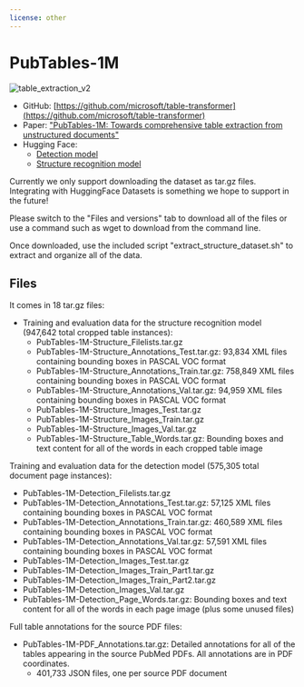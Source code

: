 ```yaml
---
license: other
---
```


# PubTables-1M

![table_extraction_v2](https://user-images.githubusercontent.com/10793386/139559159-cd23c972-8731-48ed-91df-f3f27e9f4d79.jpg)

- GitHub: [https://github.com/microsoft/table-transformer](https://github.com/microsoft/table-transformer)
- Paper: ["PubTables-1M: Towards comprehensive table extraction from unstructured documents"](https://openaccess.thecvf.com/content/CVPR2022/html/Smock_PubTables-1M_Towards_Comprehensive_Table_Extraction_From_Unstructured_Documents_CVPR_2022_paper.html)
- Hugging Face:
  - [Detection model](https://huggingface.co/microsoft/table-transformer-detection)
  - [Structure recognition model](https://huggingface.co/microsoft/table-transformer-structure-recognition)

Currently we only support downloading the dataset as tar.gz files. Integrating with HuggingFace Datasets is something we hope to support in the future!

Please switch to the "Files and versions" tab to download all of the files or use a command such as wget to download from the command line.

Once downloaded, use the included script "extract_structure_dataset.sh" to extract and organize all of the data.

## Files

It comes in 18 tar.gz files:
- Training and evaluation data for the structure recognition model (947,642 total cropped table instances):
  - PubTables-1M-Structure_Filelists.tar.gz
  - PubTables-1M-Structure_Annotations_Test.tar.gz: 93,834 XML files containing bounding boxes in PASCAL VOC format
  - PubTables-1M-Structure_Annotations_Train.tar.gz: 758,849 XML files containing bounding boxes in PASCAL VOC format
  - PubTables-1M-Structure_Annotations_Val.tar.gz: 94,959 XML files containing bounding boxes in PASCAL VOC format
  - PubTables-1M-Structure_Images_Test.tar.gz
  - PubTables-1M-Structure_Images_Train.tar.gz
  - PubTables-1M-Structure_Images_Val.tar.gz
  - PubTables-1M-Structure_Table_Words.tar.gz: Bounding boxes and text content for all of the words in each cropped table image

Training and evaluation data for the detection model (575,305 total document page instances):
- PubTables-1M-Detection_Filelists.tar.gz
- PubTables-1M-Detection_Annotations_Test.tar.gz: 57,125 XML files containing bounding boxes in PASCAL VOC format
- PubTables-1M-Detection_Annotations_Train.tar.gz: 460,589 XML files containing bounding boxes in PASCAL VOC format
- PubTables-1M-Detection_Annotations_Val.tar.gz: 57,591 XML files containing bounding boxes in PASCAL VOC format
- PubTables-1M-Detection_Images_Test.tar.gz
- PubTables-1M-Detection_Images_Train_Part1.tar.gz
- PubTables-1M-Detection_Images_Train_Part2.tar.gz
- PubTables-1M-Detection_Images_Val.tar.gz
- PubTables-1M-Detection_Page_Words.tar.gz: Bounding boxes and text content for all of the words in each page image (plus some unused files)

Full table annotations for the source PDF files:
- PubTables-1M-PDF_Annotations.tar.gz: Detailed annotations for all of the tables appearing in the source PubMed PDFs. All annotations are in PDF coordinates.
  - 401,733 JSON files, one per source PDF document